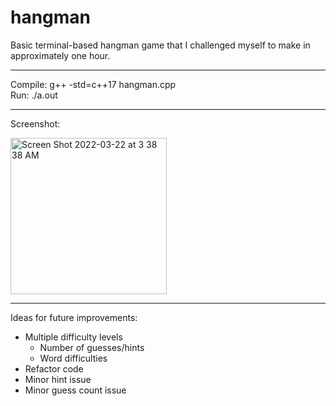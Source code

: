 # hangman
Basic terminal-based hangman game that I challenged myself to make in approximately one hour.
___
Compile: g++ -std=c++17 hangman.cpp  
Run: ./a.out
___
Screenshot:  

<img width="250" alt="Screen Shot 2022-03-22 at 3 38 38 AM" src="https://user-images.githubusercontent.com/48075045/159451720-6eec9d24-2bd4-4abd-8ff2-f181c39c56ff.png">

___
Ideas for future improvements:
- Multiple difficulty levels 
  - Number of guesses/hints
  - Word difficulties
- Refactor code
- Minor hint issue  
- Minor guess count issue
